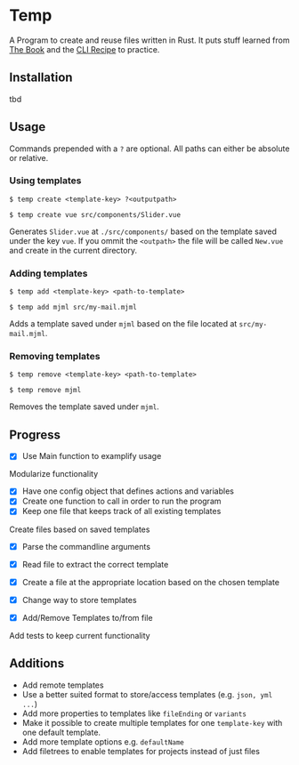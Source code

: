 # Temp

A Program to create and reuse files written in Rust. It puts stuff learned from [The Book](https://doc.rust-lang.org/book/) and the [CLI Recipe](https://rust-cli.github.io/book/index.html) to practice.

## Installation

tbd

## Usage
Commands prepended with a `?` are optional. All paths can either be absolute or relative.

### Using templates
```
$ temp create <template-key> ?<outputpath>

$ temp create vue src/components/Slider.vue
```

Generates `Slider.vue` at `./src/components/` based on the template saved under the key `vue`. If you ommit the `<outpath>` the file will be called `New.vue` and create in the current directory.

### Adding templates
```
$ temp add <template-key> <path-to-template>

$ temp add mjml src/my-mail.mjml
```

Adds a template saved under `mjml` based on the file located at `src/my-mail.mjml`.
### Removing templates
```
$ temp remove <template-key> <path-to-template>

$ temp remove mjml
```

Removes the template saved under `mjml`.

## Progress
- [x] Use Main function to examplify usage

Modularize functionality
- [x] Have one config object that defines actions and variables
- [x] Create one function to call in order to run the program
- [x] Keep one file that keeps track of all existing templates

Create files based on saved templates
- [x] Parse the commandline arguments
- [x] Read file to extract the correct template
- [x] Create a file at the appropriate location based on the chosen template


- [x] Change way to store templates
- [x] Add/Remove Templates to/from file

Add tests to keep current functionality

## Additions
- Add remote templates
- Use a better suited format to store/access templates (e.g. `json, yml ...`)
- Add more properties to templates like `fileEnding` or `variants`
- Make it possible to create multiple templates for one `template-key` with one default template.
- Add more template options e.g. `defaultName`
- Add filetrees to enable templates for projects instead of just files